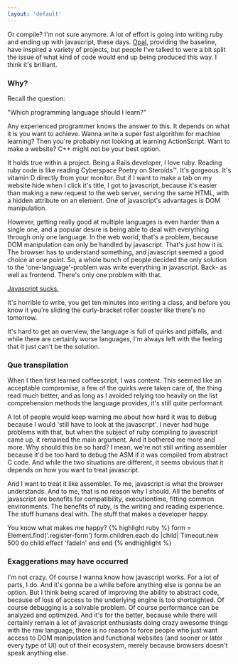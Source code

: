 ```yaml
---
layout: 'default'
---
```

Or compile? I'm not sure anymore. A lot of effort is going into writing ruby and ending up with javascript, these days. [Opal][opal], providing the baseline, have inspired a variety of
projects, but people I've talked to were a bit split the issue of what kind of
code would end up being produced this way. I think it's brilliant.

### Why?
Recall the question:

"Which programming language should I learn?"

Any experienced programmer knows the answer to this. It depends on what it is you
want to achieve. Wanna write a super fast algorithm for machine learning?
Then you're probably not looking at learning ActionScript. Want to make a website?
C++ might not be your best option.

It holds true within a project. Being a Rails developer, I love ruby.
Reading ruby code is like reading Cyberspace Poetry on Steroids™. It's
gorgeous. It's vitamin D directly from your monitor. But if I want to make a tab
on my website
hide when I click it's title, I got to javascript, because it's easier than making
a new request to the web server, serving the same HTML, with a hidden attribute on
an element. One of javascript's advantages is DOM manipulation.

However, getting really good at multiple languages is even harder than a single
one, and a popular desire is being able to deal with everything through only one
language. In the web world, that's a problem, because DOM manipulation can only be
handled by javascript. That's just how it is. The browser has to understand
something, and javascript seemed a good choice at one point. So, a whole bunch of
people decided the only solution to the 'one-language'-problem was write everything
in javascript. Back- as well as frontend. There's only one problem with that.

[Javascript sucks.][javascript]

It's horrible to write, you get ten minutes into writing a class, and before you
know it you're sliding the curly-bracket roller coaster like there's no tomorrow.

It's hard to get an overview, the language is full of quirks and pitfalls, and
while there are certainly worse languages, I'm always left with the feeling
that it just can't be the solution.

### Que transpilation
When I then first learned coffeescript, I was content. This seemed like an
acceptable compromise, a few of the quirks were taken care of, the thing read much
better, and as long as I avoided relying too heavily on the list comprehension
methods the language provides, it's still quite performant.

A lot of people would keep warning me about how hard it was to debug because I
would 'still have to look at the javascript'. I never had huge problems with that,
but when the subject of ruby compiling to javascript came up, it remained the main
argument. And it bothered me more and more. Why should this be so hard? I mean,
we're not still writing assembler because it'd be too hard to debug the ASM if
it was compiled from abstract C code. And while the two situations are different,
it seems obvious that it depends on how you want to treat javascript.

And I want to treat it like assembler. To me, javascript is what the browser
understands. And to me, that is no reason why I should. All the benefits of
javascript are benefits for compatibility, executiontime, fitting common
environments. The benefits of ruby, is the writing and reading experience. The
stuff humans deal with. The stuff that makes a developer happy.

You know what makes me happy?
{% highlight ruby %}
form = Element.find('.register-form')
form.children.each do |child|
  Timeout.new 500 do
    child.effect 'fadeIn'
  end
end
{% endhighlight %}

### Exaggerations may have occurred
I'm not crazy. Of course I wanna know how javascript works. For a lot of parts, I
do. And it's gonna be a
while before anything else is gonna be an option. But I think being scared of
improving the ability to abstract code, because of loss of access to the
underlying engine is too shortsighted. Of course debugging is a solvable problem.
Of course performance can be analyzed and optimized. And it's for the better,
because while there will certainly remain a lot of javascript enthusiasts doing
crazy awesome things with the raw language, there is no reason to force people
who just want access to DOM manipulation and functional websites (and sooner or
later every type of UI) out of their ecosystem,
merely because browsers doesn't speak anything else.



[javascript]: http://whydoesitsuck.com/why-does-javascript-suck/
[opal]: http://opalrb.org
